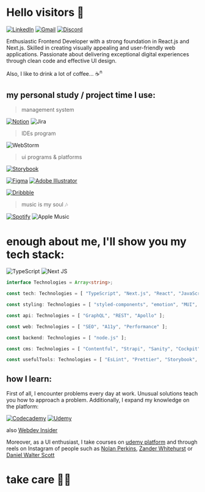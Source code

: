 # Hello visitors 👋

[![LinkedIn](https://img.shields.io/badge/linkedin-%230077B5.svg?style=for-the-badge&logo=linkedin&logoColor=white)](https://www.linkedin.com/in/jakub-flis-789785178/) [![Gmail](https://img.shields.io/badge/Gmail-D14836?style=for-the-badge&logo=gmail&logoColor=white)](mailto:jakub.flis94@gmail.com) [![Discord](https://img.shields.io/badge/Discord-%235865F2.svg?style=for-the-badge&logo=discord&logoColor=white)](https://discordapp.com/users/704274817045495808)


Enthusiastic Frontend Developer with a strong foundation in React.js and Next.js. Skilled in creating visually appealing and user-friendly web applications. Passionate about delivering exceptional digital experiences through clean code and effective UI design.

Also, I like to drink a lot of coffee... ☕<sup>n</sup>

## my personal study / project time I use:

> management system

[![Notion](https://img.shields.io/badge/Notion-%23000000.svg?style=for-the-badge&logo=notion&logoColor=white)](https://www.notion.so/)
![Jira](https://img.shields.io/badge/jira-%230A0FFF.svg?style=for-the-badge&logo=jira&logoColor=white)

> IDEs program

![WebStorm](https://img.shields.io/badge/webstorm-143?style=for-the-badge&logo=webstorm&logoColor=white&color=black)

> ui programs & platforms

[![Storybook](https://img.shields.io/badge/-Storybook-FF4785?style=for-the-badge&logo=storybook&logoColor=white)](https://storybook.js.org/)

[![Figma](https://img.shields.io/badge/figma-%23F24E1E.svg?style=for-the-badge&logo=figma&logoColor=white)](https://www.figma.com/)
[![Adobe Illustrator](https://img.shields.io/badge/adobe%20illustrator-%23FF9A00.svg?style=for-the-badge&logo=adobe%20illustrator&logoColor=white)](https://www.adobe.com/pl/products/illustrator.html)

[![Dribbble](https://img.shields.io/badge/Dribbble-EA4C89?style=for-the-badge&logo=dribbble&logoColor=white)](https://dribbble.com/search/ui-kit)

> music is my soul 🎶

[![Spotify](https://img.shields.io/badge/Spotify-1ED760?style=for-the-badge&logo=spotify&logoColor=white)](https://open.spotify.com/playlist/3ebHKSjHujS4Tyt2KKP97R?si=32c1558fe98d4ce8)
![Apple Music](https://img.shields.io/badge/Apple_Music-9933CC?style=for-the-badge&logo=apple-music&logoColor=white)


# enough about me, I'll show you my tech stack: 

![TypeScript](https://img.shields.io/badge/typescript-%23007ACC.svg?style=for-the-badge&logo=typescript&logoColor=white) ![Next JS](https://img.shields.io/badge/Next-black?style=for-the-badge&logo=next.js&logoColor=white)

```typescript
interface Technologies = Array<string>;

const tech: Technologies = [ "TypeScript", "Next.js", "React", "JavaScript" ];

const styling: Technologies = [ "styled-components", "emotion", "MUI", "NextUI" ];

const api: Technologies = [ "GraphQL", "REST", "Apollo" ];

const web: Technologies = [ "SEO", "A11y", "Performance" ];

const backend: Technologies = [ "node.js" ];

const cms: Technologies = [ "Contentful", "Strapi", "Sanity", "Cockpit" ];

const usefulTools: Technologies = [ "EsLint", "Prettier", "Storybook", "Husky", "Insomnia" ];
```

## how I learn:
First of all, I encounter problems every day at work. Unusual solutions teach you how to approach a problem. 
Additionally, I expand my knowledge on the platform:

[![Codecademy](https://img.shields.io/badge/Codecademy-FFF0E5?style=for-the-badge&logo=codecademy&logoColor=1F243A)](https://www.codecademy.com)
[![Udemy](https://img.shields.io/badge/Udemy-A435F0?style=for-the-badge&logo=Udemy&logoColor=white)](https://udemy.com)

also [Webdev Insider](https://www.webdevinsider.pl/zoptymalizowany-frontend)

Moreover, as a UI enthusiast, I take courses on [udemy platform](https://udemy.com) and through reels on Instagram of people such as [Nolan Perkins](https://www.instagram.com/_radnolan?utm_source=ig_web_button_share_sheet&igsh=ZDNlZDc0MzIxNw==), [Zander Whitehurst](https://www.instagram.com/zanderwhitehurst?igsh=ODU5YTR3dWxwOGhy) or [Daniel Walter Scott](https://www.instagram.com/bringyourownlaptop?utm_source=ig_web_button_share_sheet&igsh=ZDNlZDc0MzIxNw==)

# take care 🖖🏼


